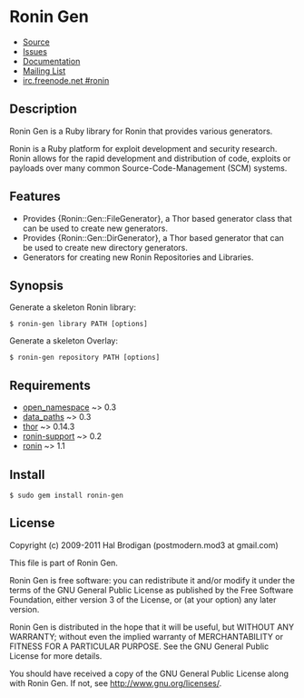 # Ronin Gen

* [Source](http://github.com/ronin-ruby/ronin-gen)
* [Issues](http://github.com/ronin-ruby/ronin-gen/issues)
* [Documentation](http://rubydoc.info/github/ronin-ruby/ronin-gen/frames)
* [Mailing List](http://groups.google.com/group/ronin-ruby)
* [irc.freenode.net #ronin](http://webchat.freenode.net/?channels=ronin&uio=Mj10cnVldd)

## Description

Ronin Gen is a Ruby library for Ronin that provides various generators.

Ronin is a Ruby platform for exploit development and security research.
Ronin allows for the rapid development and distribution of code, exploits
or payloads over many common Source-Code-Management (SCM) systems.

## Features

* Provides {Ronin::Gen::FileGenerator}, a Thor based generator class that
  can be used to create new generators.
* Provides {Ronin::Gen::DirGenerator}, a Thor based generator that
  can be used to create new directory generators.
* Generators for creating new Ronin Repositories and Libraries.

## Synopsis

Generate a skeleton Ronin library:

    $ ronin-gen library PATH [options]

Generate a skeleton Overlay:

    $ ronin-gen repository PATH [options]

## Requirements

* [open_namespace](http://github.com/postmodern/open_namespace#readme)
  ~> 0.3
* [data_paths](http://github.com/postmodern/data_paths#readme)
  ~> 0.3
* [thor](http://github.com/wycats/thor#readme)
  ~> 0.14.3
* [ronin-support](http://github.com/ronin-ruby/ronin-support#readme)
  ~> 0.2
* [ronin](http://github.com/ronin-ruby/ronin#readme)
  ~> 1.1

## Install

    $ sudo gem install ronin-gen

## License

Copyright (c) 2009-2011 Hal Brodigan (postmodern.mod3 at gmail.com)

This file is part of Ronin Gen.

Ronin Gen is free software: you can redistribute it and/or modify
it under the terms of the GNU General Public License as published by
the Free Software Foundation, either version 3 of the License, or
(at your option) any later version.

Ronin Gen is distributed in the hope that it will be useful,
but WITHOUT ANY WARRANTY; without even the implied warranty of
MERCHANTABILITY or FITNESS FOR A PARTICULAR PURPOSE.  See the
GNU General Public License for more details.

You should have received a copy of the GNU General Public License
along with Ronin Gen.  If not, see <http://www.gnu.org/licenses/>.
